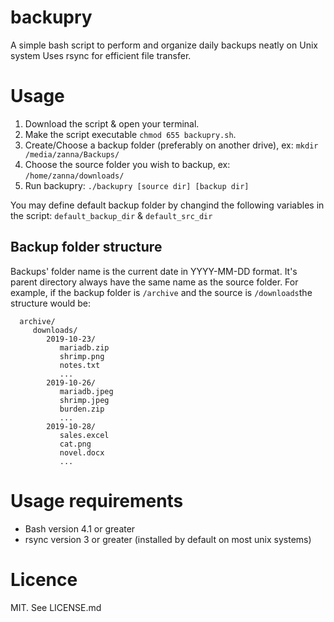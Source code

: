 # backupry
A simple bash script to perform and organize daily backups neatly on Unix system
Uses rsync for efficient file transfer.

# Usage
1. Download the script & open your terminal.
2. Make the script executable `chmod 655 backupry.sh`.
3. Create/Choose a backup folder (preferably on another drive), ex: `mkdir /media/zanna/Backups/`
4. Choose the source folder you wish to backup, ex: `/home/zanna/downloads/`
5. Run backupry: `./backupry [source dir] [backup dir]`

You may define default backup folder by changind the following variables in the script:
`default_backup_dir` & `default_src_dir`

## Backup folder structure
Backups' folder name is the current date in YYYY-MM-DD format. It's parent directory always have the same name as the source folder.
For example, if the backup folder is `/archive` and the source is `/downloads`the structure would be:
```
  archive/
     downloads/
        2019-10-23/
           mariadb.zip
           shrimp.png
           notes.txt
           ...
        2019-10-26/
           mariadb.jpeg
           shrimp.jpeg
           burden.zip
           ...
        2019-10-28/
           sales.excel
           cat.png
           novel.docx
           ... 
```

# Usage requirements
- Bash version 4.1 or greater
- rsync version 3 or greater (installed by default on most unix systems)
# Licence
MIT. See LICENSE.md
